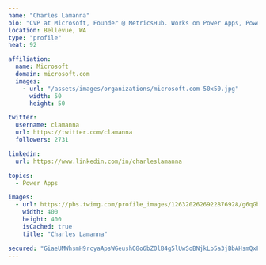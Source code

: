 ```yaml
---
name: "Charles Lamanna"
bio: "CVP at Microsoft, Founder @ MetricsHub. Works on Power Apps, Power Automate, Power Virtual Agent, Common Data Service and Dynamics 365."
location: Bellevue, WA
type: "profile"
heat: 92

affiliation:
  name: Microsoft
  domain: microsoft.com
  images:
    - url: "/assets/images/organizations/microsoft.com-50x50.jpg"
      width: 50
      height: 50

twitter:
  username: clamanna
  url: https://twitter.com/clamanna
  followers: 2731

linkedin:
  url: https://www.linkedin.com/in/charleslamanna

topics:
  - Power Apps

images:
  - url: https://pbs.twimg.com/profile_images/1263202626922876928/g6qGbHZ-_400x400.jpg
    width: 400
    height: 400
    isCached: true
    title: "Charles Lamanna"

secured: "GiaeUMWhsmH9rcyaApsWGeushO8o6bZ0lB4g5lUwSoBNjkLb5a3jBbAHsmQxFu1p2QLGi2mdMBCYBHu9dtuSTd9pyDJRBlOhI18d9yOyHTckOlCeqemBMzzuVNzS51udWhAqBwnXl/Ijb6wvSO6FLUz5TsXYTqCIZJ8pZPEIO3Bz2rBY0tzIz3lFWHFdWqZsusiDyeFNUfCA3qHlF3JptAh0pOYikcXJeqE1MwsDfMITkq8HC/Fyjw8BhQbdFWzKwd+q/FsmYnxxgNKnNZLtvcavYf/nA7UAKz3Higbrp04fKLwYXWI6UsPQek0bKrOakszvfkj7NQTWiPKVa4sD4I/h1XBtb6SVXI5/WOPjLQFrHPO0qArSjIt14y7ndHlKbcfOfoCkNcMN/Dymrw7oUEsFHPSjX1xgWR/2dI85Pv8=;kqusERbPN00KYSs8buoVBA=="
---
```


